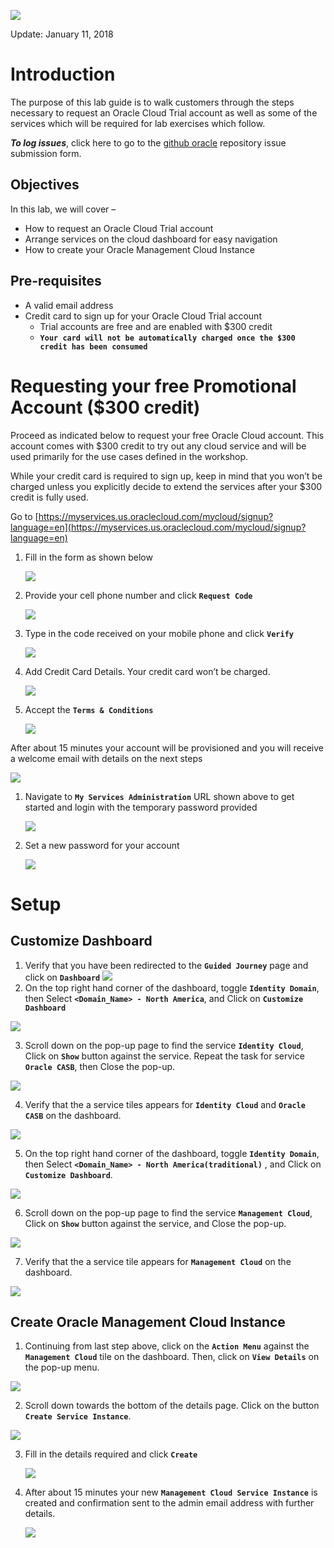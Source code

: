 ![](images/pre-req/header.png) 

Update: January 11, 2018

# Introduction

The purpose of this lab guide is to walk customers through the steps necessary to request an Oracle Cloud Trial account as well as some of the services which will be required for lab exercises which follow.

***To log issues***, click here to go to the [github oracle](https://github.com/csdoracle/Cloud-Security-Day/issues/new) repository issue submission form.

## Objectives

In this lab, we will cover –

- How to request an Oracle Cloud Trial account
- Arrange services on the cloud dashboard for easy navigation
- How to create your Oracle Management Cloud Instance


## Pre-requisites

- A valid email address
- Credit card to sign up for your Oracle Cloud Trial account
   -  Trial accounts are free and are enabled with $300 credit
   -  **`Your card will not be automatically charged once the $300 credit has been consumed`**

# Requesting your free  Promotional Account ($300 credit)

Proceed as indicated below to request your free Oracle Cloud account. This account comes with $300 credit to try out any cloud service and will be used primarily for the use cases defined in the workshop. 

While your credit card is required to sign up, keep in mind that you won’t be charged unless you explicitly decide to extend the services after your $300 credit is fully used. 

Go to [https://myservices.us.oraclecloud.com/mycloud/signup?language=en](https://myservices.us.oraclecloud.com/mycloud/signup?language=en)

1.  Fill in the form as shown below

	![](images/pre-req/pre-001a.png)

2.  Provide your cell phone number and click **`Request Code`**

	![](images/pre-req/pre-002.png)

1.  Type in the code received on your mobile phone and click **`Verify`**

	![](images/pre-req/pre-003a.png)

1.  Add Credit Card Details. Your credit card won’t be charged.

	![](images/pre-req/pre-004.png)

1.  Accept the **`Terms & Conditions`**

	![](images/pre-req/pre-005.png)

After about 15 minutes your account will be provisioned and you will receive a welcome email with details on the next steps

![](images/pre-req/pre-006a.png)

1.  Navigate to **`My Services Administration`** URL shown above to get started and login with the temporary password provided

	![](images/pre-req/pre-007.png)

1.  Set a new password for your account

	![](images/pre-req/pre-008.png)
	
# Setup
## Customize Dashboard

1.  Verify that you have been redirected to the **`Guided Journey`** page and click on **`Dashboard`**
![](images/pre-req/pre-008-1a.png)
1. On the top right hand corner of the dashboard, toggle **`Identity Domain`**, then Select **`<Domain_Name> - North America`**, and Click on **`Customize Dashboard`**

![](images/pre-req/pre-008-4a.png)

3.  Scroll down on the pop-up page to find the service **`Identity Cloud`**, Click on  **`Show`** button against the service. Repeat the task for service **`Oracle CASB`**, then Close the pop-up.

![](images/pre-req/pre-008-5a.png)

4.  Verify that the a service tiles appears for **`Identity Cloud`** and **`Oracle CASB`** on the dashboard.

![](images/pre-req/pre-008-6a.png)

5.  On the top right hand corner of the dashboard, toggle **`Identity Domain`**, then Select **`<Domain_Name> - North America(traditional)`** , and Click on **`Customize Dashboard`**.

![](images/pre-req/pre-008-8a.png)

6.  Scroll down on the pop-up page to find the service **`Management Cloud`**, Click on  **`Show`** button against the service, and Close the pop-up.

![](images/pre-req/pre-008-10a.png)

7.  Verify that the a service tile appears for **`Management Cloud`** on the dashboard.

![](images/pre-req/pre-008-11a.png)

## Create Oracle Management Cloud Instance

1.  Continuing from last step above, click on the **`Action Menu`** against the **`Management Cloud`** tile on the dashboard. Then, click on **`View Details`** on the pop-up menu.

![](images/pre-req/pre-008-12.png)

2.  Scroll down towards the bottom of the details page. Click on the button **`Create Service Instance`**.

![](images/pre-req/pre-008-13.png)

3.  Fill in the details required and click **`Create`**

	![](images/pre-req/pre-011a.png)

4.  After about 15 minutes your new **`Management Cloud Service Instance`** is created and confirmation sent to the admin email address with further details.

	![](images/pre-req/pre-012a.png)
